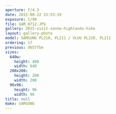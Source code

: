 ```yaml
---
aperture: f/4.3
date: 2015-08-22 15:53:19
exposure: 1/90
file: SAM_0712.JPG
gallery: 2015-visit-sanne-highlands-hike
layout: gallery-photo
model: SAMSUNG PL210, PL211 / VLUU PL210, PL211
ordering: 17
previous: d657fbe
sizes:
  640w:
    height: 480
    width: 640
  200x200:
    height: 200
    width: 200
  96x96:
    height: 96
    width: 96
title: null
make: SAMSUNG
---
```

